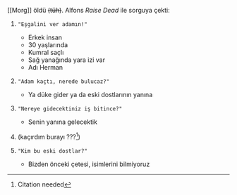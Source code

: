 ---
---  
  
[[Morg]] öldü ~~(tüh)~~. Alfons *Raise Dead* ile sorguya çekti:  
  
1) `"Eşgalini ver adamın!"`  
	- Erkek insan  
	- 30 yaşlarında  
	- Kumral saçlı  
	- Sağ yanağında yara izi var  
	- Adı Herman  
  
2) `"Adam kaçtı, nerede bulucaz?"`  
	- Ya düke gider ya da eski dostlarının yanına  
  
3) `"Nereye gidecektiniz iş bitince?"`  
	- Senin yanına gelecektik  
  
4) (kaçırdım burayı ???[^1])  
  
5) `"Kim bu eski dostlar?"`  
	- Bizden önceki çetesi, isimlerini bilmiyoruz  
  
[^1]: Citation needed